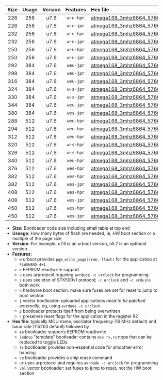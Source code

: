 |Size|Usage|Version|Features|Hex file|
|:-:|:-:|:-:|:-:|:--|
|226|256|u7.6|`w-u-hpr`|[atmega168_3mhz6864_57600bps_ur.hex](https://raw.githubusercontent.com/stefanrueger/urboot/main/atmega168_3mhz6864_57600bps_ur.hex)|
|226|256|u7.6|`w-u-jpr`|[atmega168_3mhz6864_57600bps_ur_vbl.hex](https://raw.githubusercontent.com/stefanrueger/urboot/main/atmega168_3mhz6864_57600bps_ur_vbl.hex)|
|232|256|u7.6|`w-u-hpr`|[atmega168_3mhz6864_57600bps_lednop_ur.hex](https://raw.githubusercontent.com/stefanrueger/urboot/main/atmega168_3mhz6864_57600bps_lednop_ur.hex)|
|232|256|u7.6|`w-u-jpr`|[atmega168_3mhz6864_57600bps_lednop_ur_vbl.hex](https://raw.githubusercontent.com/stefanrueger/urboot/main/atmega168_3mhz6864_57600bps_lednop_ur_vbl.hex)|
|250|256|u7.6|`w-u-hpr`|[atmega168_3mhz6864_57600bps_lednop_fr_ur.hex](https://raw.githubusercontent.com/stefanrueger/urboot/main/atmega168_3mhz6864_57600bps_lednop_fr_ur.hex)|
|250|256|u7.6|`w-u-jpr`|[atmega168_3mhz6864_57600bps_lednop_fr_ur_vbl.hex](https://raw.githubusercontent.com/stefanrueger/urboot/main/atmega168_3mhz6864_57600bps_lednop_fr_ur_vbl.hex)|
|292|384|u7.6|`weu-jpr`|[atmega168_3mhz6864_57600bps_ee_ur_vbl.hex](https://raw.githubusercontent.com/stefanrueger/urboot/main/atmega168_3mhz6864_57600bps_ee_ur_vbl.hex)|
|298|384|u7.6|`weu-jpr`|[atmega168_3mhz6864_57600bps_ee_lednop_ur_vbl.hex](https://raw.githubusercontent.com/stefanrueger/urboot/main/atmega168_3mhz6864_57600bps_ee_lednop_ur_vbl.hex)|
|316|384|u7.6|`weu-jpr`|[atmega168_3mhz6864_57600bps_ee_lednop_fr_ur_vbl.hex](https://raw.githubusercontent.com/stefanrueger/urboot/main/atmega168_3mhz6864_57600bps_ee_lednop_fr_ur_vbl.hex)|
|324|384|u7.6|`w-s-jpr`|[atmega168_3mhz6864_57600bps_vbl.hex](https://raw.githubusercontent.com/stefanrueger/urboot/main/atmega168_3mhz6864_57600bps_vbl.hex)|
|330|384|u7.6|`w-s-jpr`|[atmega168_3mhz6864_57600bps_lednop_vbl.hex](https://raw.githubusercontent.com/stefanrueger/urboot/main/atmega168_3mhz6864_57600bps_lednop_vbl.hex)|
|344|384|u7.6|`weu-jpr`|[atmega168_3mhz6864_57600bps_ee_lednop_fr_ce_ur_vbl.hex](https://raw.githubusercontent.com/stefanrueger/urboot/main/atmega168_3mhz6864_57600bps_ee_lednop_fr_ce_ur_vbl.hex)|
|380|384|u7.6|`wes-jpr`|[atmega168_3mhz6864_57600bps_ee_vbl.hex](https://raw.githubusercontent.com/stefanrueger/urboot/main/atmega168_3mhz6864_57600bps_ee_vbl.hex)|
|288|512|u7.6|`weu-hpr`|[atmega168_3mhz6864_57600bps_ee_ur.hex](https://raw.githubusercontent.com/stefanrueger/urboot/main/atmega168_3mhz6864_57600bps_ee_ur.hex)|
|294|512|u7.6|`weu-hpr`|[atmega168_3mhz6864_57600bps_ee_lednop_ur.hex](https://raw.githubusercontent.com/stefanrueger/urboot/main/atmega168_3mhz6864_57600bps_ee_lednop_ur.hex)|
|312|512|u7.6|`weu-hpr`|[atmega168_3mhz6864_57600bps_ee_lednop_fr_ur.hex](https://raw.githubusercontent.com/stefanrueger/urboot/main/atmega168_3mhz6864_57600bps_ee_lednop_fr_ur.hex)|
|320|512|u7.6|`w-s-hpr`|[atmega168_3mhz6864_57600bps.hex](https://raw.githubusercontent.com/stefanrueger/urboot/main/atmega168_3mhz6864_57600bps.hex)|
|326|512|u7.6|`w-s-hpr`|[atmega168_3mhz6864_57600bps_lednop.hex](https://raw.githubusercontent.com/stefanrueger/urboot/main/atmega168_3mhz6864_57600bps_lednop.hex)|
|340|512|u7.6|`weu-hpr`|[atmega168_3mhz6864_57600bps_ee_lednop_fr_ce_ur.hex](https://raw.githubusercontent.com/stefanrueger/urboot/main/atmega168_3mhz6864_57600bps_ee_lednop_fr_ce_ur.hex)|
|376|512|u7.6|`wes-hpr`|[atmega168_3mhz6864_57600bps_ee.hex](https://raw.githubusercontent.com/stefanrueger/urboot/main/atmega168_3mhz6864_57600bps_ee.hex)|
|382|512|u7.6|`wes-hpr`|[atmega168_3mhz6864_57600bps_ee_lednop.hex](https://raw.githubusercontent.com/stefanrueger/urboot/main/atmega168_3mhz6864_57600bps_ee_lednop.hex)|
|382|512|u7.6|`wes-jpr`|[atmega168_3mhz6864_57600bps_ee_lednop_vbl.hex](https://raw.githubusercontent.com/stefanrueger/urboot/main/atmega168_3mhz6864_57600bps_ee_lednop_vbl.hex)|
|408|512|u7.6|`wes-hpr`|[atmega168_3mhz6864_57600bps_ee_lednop_fr.hex](https://raw.githubusercontent.com/stefanrueger/urboot/main/atmega168_3mhz6864_57600bps_ee_lednop_fr.hex)|
|408|512|u7.6|`wes-jpr`|[atmega168_3mhz6864_57600bps_ee_lednop_fr_vbl.hex](https://raw.githubusercontent.com/stefanrueger/urboot/main/atmega168_3mhz6864_57600bps_ee_lednop_fr_vbl.hex)|
|450|512|u7.6|`wes-hpr`|[atmega168_3mhz6864_57600bps_ee_lednop_fr_ce.hex](https://raw.githubusercontent.com/stefanrueger/urboot/main/atmega168_3mhz6864_57600bps_ee_lednop_fr_ce.hex)|
|450|512|u7.6|`wes-jpr`|[atmega168_3mhz6864_57600bps_ee_lednop_fr_ce_vbl.hex](https://raw.githubusercontent.com/stefanrueger/urboot/main/atmega168_3mhz6864_57600bps_ee_lednop_fr_ce_vbl.hex)|

- **Size:** Bootloader code size including small table at top end
- **Useage:** How many bytes of flash are needed, ie, HW boot section or a multiple of the page size
- **Version:** For example, u7.6 is an urboot version, o5.2 is an optiboot version
- **Features:**
  + `w` urboot provides `pgm_write_page(sram, flash)` for the application at `FLASHEND-4+1`
  + `e` EEPROM read/write support
  + `u` uses urprotocol requiring `avrdude -c urclock` for programming
  + `s` uses skeleton of STK500v1 protocol; `-c urclock` and `-c arduino` both work
  + `h` hardware boot section: make sure fuses are set for reset to jump to boot section
  + `j` vector bootloader: uploaded applications *need to be patched externally*, eg, using `avrdude -c urclock`
  + `p` bootloader protects itself from being overwritten
  + `r` preserves reset flags for the application in the register R2
- **Hex file:** typically MCU name, oscillator frequency (16 MHz default) and baud rate (115200 default) followed by
  + `ee` bootloader supports EEPROM read/write
  + `lednop` "template" bootloader contains `mov rx,rx` nops that can be replaced to toggle LEDs
  + `fr` bootloader provides non-essential code for smoother error handing
  + `ce` bootloader provides a chip erase command
  + `ur` uses urprotocol and requires `avrdude -c urclock` for programming
  + `vbl` vector bootloader: set fuses to jump to reset, not the HW boot section
